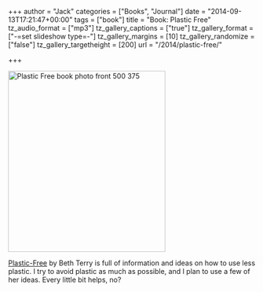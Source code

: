 +++
author = "Jack"
categories = ["Books", "Journal"]
date = "2014-09-13T17:21:47+00:00"
tags = ["book"]
title = "Book: Plastic Free"
tz_audio_format = ["mp3"]
tz_gallery_captions = ["true"]
tz_gallery_format = ["-=set slideshow type=-"]
tz_gallery_margins = [10]
tz_gallery_randomize = ["false"]
tz_gallery_targetheight = [200]
url = "/2014/plastic-free/"

+++

<img title="Plastic-Free-book-photo-front-500-375.jpg" src="/img/2014/09/Plastic-Free-book-photo-front-500-375.jpg" alt="Plastic Free book photo front 500 375" width="320" height="369" border="0" />

[Plastic-Free][1] by Beth Terry is full of information and ideas on how to use less plastic. I try to avoid plastic as much as possible, and I plan to use a few of her ideas. Every little bit helps, no?

 [1]: http://www.amazon.com/gp/product/1616086246/